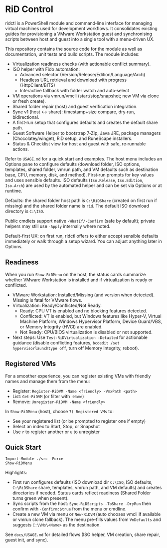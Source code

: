 # RiD Control

ridctl is a PowerShell module and command‑line interface for managing
virtual machines used for development workflows. It consolidates
existing guides for provisioning a VMware Workstation guest and
synchronising scripts between host and guest into a single tool with a
menu‑driven UX.

This repository contains the source code for the module as well as
documentation, unit tests and build scripts. The module includes:

- Virtualization readiness checks (with actionable conflict summary).
- ISO helper with Fido automation:
  - Advanced selector (Version/Release/Edition/Language/Arch)
  - Headless URL retrieval and download with progress (HttpClient/BITS)
  - Interactive fallback with folder watch and auto‑select
- VM operations via vmrun/vmcli (start/stop/snapshot; new VM via clone or fresh create).
- Shared folder repair (host) and guest verification integration.
- Sync v1 (host ↔ share): timestamp+size compare, dry‑run, bidirectional.
- A first‑run setup that configures defaults and creates the default share path.
- Guest Software Helper to bootstrap 7‑Zip, Java JRE, package managers (Chocolatey/winget), RiD setup, and RuneScape installers.
- Status & Checklist view for host and guest with safe, re‑runnable actions.

Refer to `USAGE.md` for a quick start and examples. The host menu includes an Options pane to configure defaults (download folder, ISO options, templates, shared folder, vmrun path, and VM defaults such as destination base, CPU, memory, disk, and method). First‑run prompts for key values and uses sensible defaults.
ISO defaults (`Iso.Release`, `Iso.Edition`, `Iso.Arch`) are used by the automated helper and can be set via Options or at runtime.

Defaults: the shared folder host path is `C:\RiDShare` (created on first run if missing) and the shared folder name is `rid`. The default ISO download directory is `C:\ISO`.

Public cmdlets support native `-WhatIf/-Confirm` (safe by default); private helpers may still use `-Apply` internally where noted.

Default-first UX: on first run, ridctl offers to either accept sensible defaults immediately or walk through a setup wizard. You can adjust anything later in Options.

## Readiness

When you run `Show-RiDMenu` on the host, the status cards summarize whether VMware Workstation is installed and if virtualization is ready or conflicted.

- VMware Workstation: Installed/Missing (and version when detected). Missing is fatal for VMware flows.
- Virtualization: Ready/Conflicted/Not Ready.
  - Ready: CPU VT is enabled and no blocking features detected.
  - Conflicted: VT is enabled, but Windows features like Hyper-V, Virtual Machine Platform, Windows Hypervisor Platform, Device Guard/VBS, or Memory Integrity (HVCI) are enabled.
  - Not Ready: CPU/BIOS virtualization is disabled or not supported.
- Next steps: Use `Test-RiDVirtualization -Detailed` for actionable guidance (disable conflicting features, `bcdedit /set hypervisorlaunchtype off`, turn off Memory Integrity, reboot).

## Registered VMs

For a smoother experience, you can register existing VMs with friendly names and manage them from the menu:
- Register: `Register-RiDVM -Name <friendly> -VmxPath <path>`
- List: `Get-RiDVM` (or filter with `-Name`)
- Remove: `Unregister-RiDVM -Name <friendly>`

In `Show-RiDMenu` (host), choose `7) Registered VMs` to:
- See your registered list (or be prompted to register one if empty)
- Select an index to Start, Stop, or Snapshot
- Use `r` to register another or `u` to unregister

## Quick Start

```pwsh
Import-Module ./src -Force
Show-RiDMenu
```

Highlights:
- First run configures defaults (ISO download dir `C:\ISO`, ISO defaults, `C:\RiDShare` share, templates, vmrun path, and VM defaults) and creates directories if needed. Status cards reflect readiness (Shared Folder turns green when present).
- Sync scripts from the host: `Sync-RiDScripts -ToShare -DryRun` then confirm with `-Confirm:$true` from the menu or cmdline.
- Create a new VM via menu or `New-RiDVM` (auto chooses vmcli if available or vmrun clone fallback). The menu pre-fills values from `VmDefaults` and suggests `C:\VMs\<Name>` as the destination.

See `docs/USAGE.md` for detailed flows (ISO helper, VM creation, share repair, guest init, and sync).
